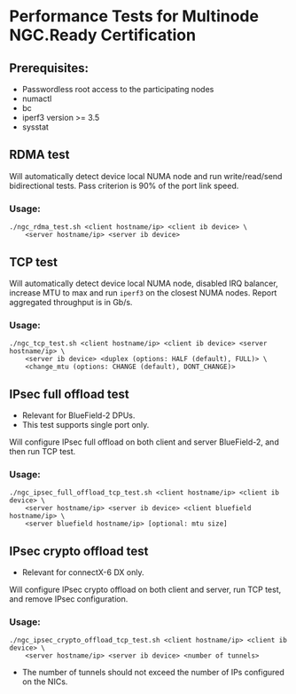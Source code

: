 # Performance Tests for Multinode NGC.Ready Certification

## Prerequisites:

* Passwordless root access to the participating nodes
* numactl
* bc
* iperf3 version >= 3.5
* sysstat

## RDMA test

Will automatically detect device local NUMA node and run write/read/send
bidirectional tests. Pass criterion is 90% of the port link speed.

### Usage:

```
./ngc_rdma_test.sh <client hostname/ip> <client ib device> \
    <server hostname/ip> <server ib device>
```

## TCP test

Will automatically detect device local NUMA node, disabled IRQ balancer,
increase MTU to max and run `iperf3` on the closest NUMA nodes. Report
aggregated throughput is in Gb/s.

### Usage:

```
./ngc_tcp_test.sh <client hostname/ip> <client ib device> <server hostname/ip> \
    <server ib device> <duplex (options: HALF (default), FULL)> \
    <change_mtu (options: CHANGE (default), DONT_CHANGE)>
```

## IPsec full offload test

* Relevant for BlueField-2 DPUs.
* This test supports single port only.

Will configure IPsec full offload on both client and server BlueField-2, and then run TCP test.

### Usage:

```
./ngc_ipsec_full_offload_tcp_test.sh <client hostname/ip> <client ib device> \
    <server hostname/ip> <server ib device> <client bluefield hostname/ip> \
    <server bluefield hostname/ip> [optional: mtu size]
```

## IPsec crypto offload test

* Relevant for connectX-6 DX only.

Will configure IPsec crypto offload on both client and server, run TCP test,
and remove IPsec configuration.

### Usage:

```
./ngc_ipsec_crypto_offload_tcp_test.sh <client hostname/ip> <client ib device> \
    <server hostname/ip> <server ib device> <number of tunnels>
```

* The number of tunnels should not exceed the number of IPs configured on the NICs.

